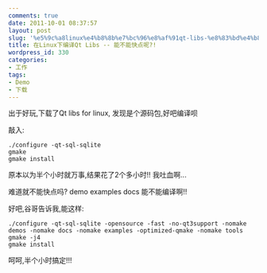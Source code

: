 ```yaml
---
comments: true
date: 2011-10-01 08:37:57
layout: post
slug: '%e5%9c%a8linux%e4%b8%8b%e7%bc%96%e8%af%91qt-libs-%e8%83%bd%e4%b8%8d%e8%83%bd%e5%bf%ab%e7%82%b9%e5%91%a2'
title: 在Linux下编译Qt Libs -- 能不能快点呢?!
wordpress_id: 330
categories:
- 工作
tags:
- Demo
- 下载
---
```


出于好玩,下载了Qt libs for linux, 发现是个源码包,好吧编译呗

敲入:

    
    
    ./configure -qt-sql-sqlite
    gmake
    gmake install
    


原本以为半个小时就万事,结果花了2个多小时!! 我吐血啊...

难道就不能快点吗? demo examples docs 能不能编译啊!!

好吧,谷哥告诉我,能这样:

    
    
    ./configure -qt-sql-sqlite -opensource -fast -no-qt3support -nomake demos -nomake docs -nomake examples -optimized-qmake -nomake tools
    gmake -j4
    gmake install
    



呵呵,半个小时搞定!!!
